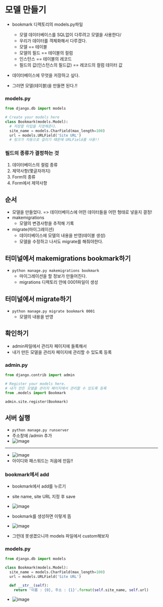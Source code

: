 # 모델 만들기
- bookmark 디렉토리의 models.py파일
  - 모델 데이터베이스를 SQL없이 다루려고 모델을 사용한다/
  - 우리가 데이터를 객체화해서 다루겠다.
  - 모델 == 테이블
  - 모델의 필드 == 테이블의 컬럼
  - 인스턴스 == 테이블의 레코드
  - 필드의 값(인스턴스의 필드값) == 레코드의 컬럼 데이터 값

- 데이터베이스에 무엇을 저장하고 싶다.
- 그러면 모델(테이블)을 만들면 된다.!!

### models.py
```python
from django.db import models

# Create your models here
class Bookmark(models.Model):
  # 저장할 타입을 지정해준다.
  site_name = models.CharField(max_length=100)
  url = models.URLField('Site URL')
  # 링크가 자동으로 걸리기 떄문에 URLField를 사용!!
```
### 필드의 종류가 결정하는 것
1. 데이터베이스의 컬럼 종류
2. 제약사항(몇글자까지)
3. Form의 종류
4. Form에서 제약사항

## 순서
- 모델을 만들었다.
  => 데이터베이스에 어떤 데이터들을 어떤 형태로 넣을지 결정!
- makemigrations
  - 모델의 변경사항을 추적해 기록
- migrate(마이그레이션)
  - 데이터베이스에 모델의 내용을 반영(테이블 생성)
  - 모델을 수정하고 나서도 migrate를 해줘야한다.

## 터미널에서 makemigrations bookmark하기
- `python manage.py makemigrations bookmark`
  - 마이그레이션을 할 정보가 만들어진다.
  - migrations 디렉토리 안에 0001파일이 생성

## 터미널에서 migrate하기
- `python manage.py migrate bookmark 0001`
  - 모델의 내용을 반영

## 확인하기
- admin파일에서 관리자 페이지에 들록해서
- 내가 만든 모델을 관리자 페이지에 관리할 수 있도록 등록
### admin.py
```python
from django.contrib import admin

# Register your models here.
# 내가 만든 모델을 관리자 페이지에서 관리할 수 있도록 등록
from .models import Bookmark

admin.site.register(Bookmark)
```

## 서버 실행
- `python manage.py runserver`
- 주소창에 /admin 추가
- ![image](https://user-images.githubusercontent.com/77317312/119252382-e5f76500-bbe6-11eb-96e9-a31b65ee236c.png)
---------------------------
- ![image](https://user-images.githubusercontent.com/77317312/119252391-eee83680-bbe6-11eb-8458-6a9865676484.png)
- 아이디와 패스워드는 처음에 만듬!!

### bookmark에서 add
- bookmark에서 add를 누르기
- site name, site URL 지정 후 save
- ![image](https://user-images.githubusercontent.com/77317312/119252463-61591680-bbe7-11eb-90ad-9c5f920d2a04.png)

- bookmark를 생성하면 이렇게 뜸
- ![image](https://user-images.githubusercontent.com/77317312/119252537-d9274100-bbe7-11eb-9589-2ed3137c6bf6.png)
- 그런데 못생겼으니까 models 파일에서 custom해보자
### models.py
```python
from django.db import models

class Bookmark(models.Model):
  site_name = models.CharField(max_length=100)
  url = models.URLField('Site URL')
  
  def __str__(self):
    return '이름 : {0}, 주소 : {1}'.format(self.site_name, self.url)
```
- ![image](https://user-images.githubusercontent.com/77317312/119252706-9c0f7e80-bbe8-11eb-8a07-dfe3a2e35885.png)

